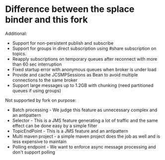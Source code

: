 # Difference between the splace binder and this fork

Additional:
- Support for non-persistent publish and subscribe
- Support for groups in direct subscription using #share subscription on topics.
- Reapply subscriptions on temporary queues after reconnect with more than 60 sec interruption
- Fixed startup error with anonymous queues when broker is under load
- Provide and cache JCSMPSessions as Bean to avoid multiple connections to the same broker
- Support large messages up to 1.2GB with chunking (need partitioned queues if using groups)

Not supported by fork on purpose:
- Batch processing - We judge this feature as unnecessary complex and an antipattern
- Selector - This is a JMS feature generating a lot of traffic and the same effect can be done easy by a simple filter
- TopicEndPoint - This is a JMS feature and an antipattern
- Multi maven project - a simple maven project does the job as well and is less expensive to maintain
- Polling endpoint - We want to enforce async message processing and don't support polling
